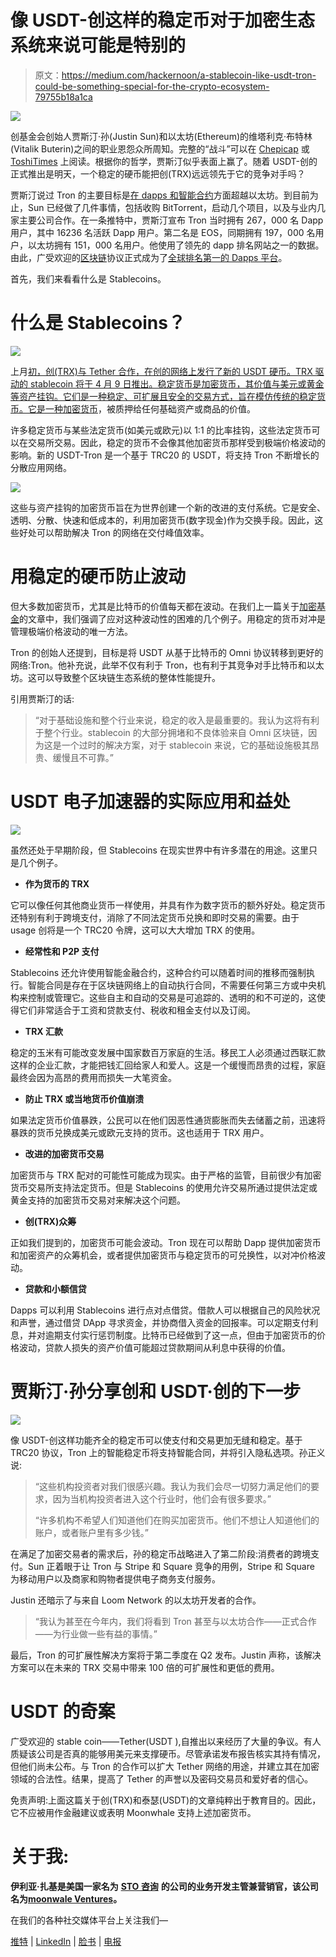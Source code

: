 # 像 USDT-创这样的稳定币对于加密生态系统来说可能是特别的

> 原文：<https://medium.com/hackernoon/a-stablecoin-like-usdt-tron-could-be-something-special-for-the-crypto-ecosystem-79755b18a1ca>

![](img/56ec1294120d86c14c087881d0e0c609.png)

创基金会创始人贾斯汀·孙(Justin Sun)和以太坊(Ethereum)的维塔利克·布特林(Vitalik Buterin)之间的职业恩怨众所周知。完整的“战斗”可以在 [Chepicap](https://www.chepicap.com/en/news/7951/eth-vs-tron-what-s-the-beef-between-vitalik-and-justin-sun.html) 或 [ToshiTimes](https://toshitimes.com/vitalik-buterin-vs-justin-sun/) 上阅读。根据你的哲学，贾斯汀似乎表面上赢了。随着 USDT-创的正式推出是明天，一个稳定的硬币能把创(TRX)远远领先于它的竞争对手吗？

贾斯汀说过 Tron 的主要目标是[在 dapps 和智能合约](https://zycrypto.com/why-tron-may-soon-outcompete-ethereum-in-the-smart-contract-and-dapp-industry/)方面超越以太坊。到目前为止，Sun 已经做了几件事情，包括收购 BitTorrent，启动几个项目，以及与业内几家主要公司合作。在一条推特中，贾斯汀宣布 Tron 当时拥有 267，000 名 Dapp 用户，其中 16236 名活跃 Dapp 用户。第二名是 EOS，同期拥有 197，000 名用户，以太坊拥有 151，000 名用户。他使用了领先的 dapp 排名网站之一的数据。由此，广受欢迎的[区块链](https://hackernoon.com/tagged/blockchain)协议正式成为了[全球排名第一的 Dapps 平台](https://zycrypto.com/tron-officially-becomes-number-one-dapps-platform-in-the-world/)。

首先，我们来看看什么是 Stablecoins。

# 什么是 Stablecoins？

![](img/35c9cad5f70bb62e528052c40c15a7f1.png)

上月[初，创(TRX)与 Tether 合作，在创的网络上发行了新的 USDT 硬币。TRX 驱动的 stablecoin 将于 4 月 9 日推出。稳定货币是加密货币，其价值与美元或黄金等资产挂钩。它们是一种稳定、可扩展且安全的交易方式，旨在模仿传统的稳定货币。它是一种](https://cointelegraph.com/news/tron-and-tether-partner-to-issue-usdt-on-the-tron-network-by-q2-2019)[加密货币](https://hackernoon.com/tagged/cryptocurrency)，被质押给任何基础资产或商品的价值。

许多稳定货币与某些法定货币(如美元或欧元)以 1:1 的比率挂钩，这些法定货币可以在交易所交易。因此，稳定的货币不会像其他加密货币那样受到极端价格波动的影响。新的 USDT-Tron 是一个基于 TRC20 的 USDT，将支持 Tron 不断增长的分散应用网络。

![](img/c10582e8ee7133c2c65d1106cdbe718f.png)

这些与资产挂钩的加密货币旨在为世界创建一个新的改进的支付系统。它是安全、透明、分散、快速和低成本的，利用加密货币(数字现金)作为交换手段。因此，这些好处可以帮助解决 Tron 的网络在交付峰值效率。

# 用稳定的硬币防止波动

但大多数加密货币，尤其是比特币的价值每天都在波动。在我们上一篇关于[加密基金](https://moonwhale.io/end-crypto-funds/)的文章中，我们强调了应对这种波动性的困难的几个例子。用稳定的货币对冲是管理极端价格波动的唯一方法。

Tron 的创始人还提到，目标是将 USDT 从基于比特币的 Omni 协议转移到更好的网络:Tron。他补充说，此举不仅有利于 Tron，也有利于其竞争对手比特币和以太坊。这可以导致整个区块链生态系统的整体性能提升。

引用贾斯汀的话:

> “对于基础设施和整个行业来说，稳定的收入是最重要的。我认为这将有利于整个行业。stablecoin 的大部分拥堵和不良体验来自 Omni 区块链，因为这是一个过时的解决方案，对于 stablecoin 来说，它的基础设施极其昂贵、缓慢且不可靠。”

# USDT 电子加速器的实际应用和益处

![](img/a52c89398cea3392e4a75782a7e0f05a.png)

虽然还处于早期阶段，但 Stablecoins 在现实世界中有许多潜在的用途。这里只是几个例子。

*   **作为货币的 TRX**

它可以像任何其他商业货币一样使用，并具有作为数字货币的额外好处。稳定货币还特别有利于跨境支付，消除了不同法定货币兑换和即时交易的需要。由于 usage 创将是一个 TRC20 令牌，这可以大大增加 TRX 的使用。

*   **经常性和 P2P 支付**

Stablecoins 还允许使用智能金融合约，这种合约可以随着时间的推移而强制执行。智能合同是存在于区块链网络上的自动执行合同，不需要任何第三方或中央机构来控制或管理它。这些自主和自动的交易是可追踪的、透明的和不可逆的，这使得它们非常适合于工资和贷款支付、税收和租金支付以及订阅。

*   **TRX 汇款**

稳定的玉米有可能改变发展中国家数百万家庭的生活。移民工人必须通过西联汇款这样的企业汇款，才能把钱汇回给家人和爱人。这是一个缓慢而昂贵的过程，家庭最终会因为高昂的费用而损失一大笔资金。

*   **防止 TRX 或当地货币价值崩溃**

如果法定货币价值暴跌，公民可以在他们因恶性通货膨胀而失去储蓄之前，迅速将暴跌的货币兑换成美元或欧元支持的货币。这也适用于 TRX 用户。

*   **改进的加密货币交易**

加密货币与 TRX 配对的可能性可能成为现实。由于严格的监管，目前很少有加密货币交易所支持法定货币。但是 Stablecoins 的使用允许交易所通过提供法定或黄金支持的加密货币交易对来解决这个问题。

*   **创(TRX)众筹**

正如我们提到的，加密货币可能会波动。Tron 现在可以帮助 Dapp 提供加密货币和加密资产的众筹机会，或者提供加密货币与稳定货币的可兑换性，以对冲价格波动。

*   **贷款和小额信贷**

Dapps 可以利用 Stablecoins 进行点对点借贷。借款人可以根据自己的风险状况和声誉，通过借贷 DApp 寻求资金，并协商借入资金的回报率。可以定期支付利息，并对逾期支付实行惩罚制度。比特币已经做到了这一点，但由于加密货币的价格波动，贷款人损失的资产价值可能超过贷款期间从利息中获得的价值。

# 贾斯汀·孙分享创和 USDT·创的下一步

![](img/0f6dc581fbba2792f380ab0f7b906405.png)

像 USDT-创这样功能齐全的稳定币可以使支付和交易更加无缝和稳定。基于 TRC20 协议，Tron 上的智能稳定币将支持智能合同，并将引入隐私选项。孙正义说:

> “这些机构投资者对我们很感兴趣。我认为我们会尽一切努力满足他们的要求，因为当机构投资者进入这个行业时，他们会有很多要求。”
> 
> “许多机构不希望人们知道他们在购买加密货币。他们不想让人知道他们的账户，或者账户里有多少钱。”

在满足了加密交易者的需求后，孙的稳定币战略进入了第二阶段:消费者的跨境支付。Sun 正着眼于让 Tron 与 Stripe 和 Square 竞争的用例，Stripe 和 Square 为移动用户以及商家和购物者提供电子商务支付服务。

Justin 还暗示了与来自 Loom Network 的以太坊开发者的合作。

> “我认为甚至在今年内，我们将看到 Tron 甚至与以太坊合作——正式合作——为行业做一些有益的事情。”

最后，Tron 的可扩展性解决方案将于第二季度在 Q2 发布。Justin 声称，该解决方案可以在未来的 TRX 交易中带来 100 倍的可扩展性和更低的费用。

# USDT 的奇案

广受欢迎的 stable coin——Tether(USDT ),自推出以来经历了大量的争议。有人质疑该公司是否真的能够用美元来支撑硬币。尽管承诺发布报告核实其持有情况，但他们尚未公布。与 Tron 的合作可以扩大 Tether 网络的用途，并建立其在加密领域的合法性。结果，提高了 Tether 的声誉以及密码交易员和爱好者的信心。

免责声明:上面这篇关于创(TRX)和泰瑟(USDT)的文章纯粹出于教育目的。因此，它不应被用作金融建议或表明 Moonwhale 支持上述加密货币。

# 关于我:

**伊利亚·扎基是美国一家名为** [**STO 咨询**](https://moonwhale.io/sto-ico/) **的公司的业务开发主管兼营销官，该公司名为**[**moonwale Ventures**](https://moonwhale.io/)**。**

在我们的各种社交媒体平台上关注我们—

[推特](https://twitter.com/MoonwhaleBV) | [LinkedIn](https://www.linkedin.com/company/moonwhalebv) | [脸书](https://www.facebook.com/MoonwhaleBV/) | [电报](https://t.me/moonwhaler)